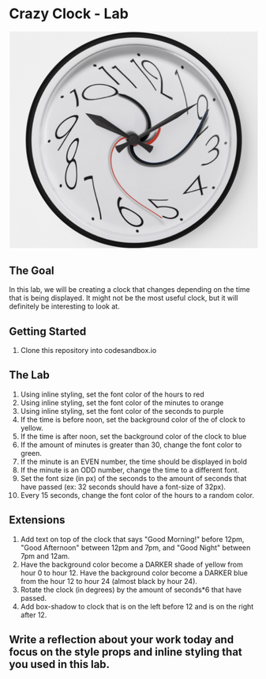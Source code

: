 # Crazy Clock - Lab

![Crazy Clock](CrazyClock.png)

## The Goal
In this lab, we will be creating a clock that changes depending on the time that is being displayed. It might not be the most useful clock, but it will definitely be interesting to look at.

## Getting Started

1. Clone this repository into codesandbox.io

## The Lab
1. Using inline styling, set the font color of the hours to red
2. Using inline styling, set the font color of the minutes to orange
3. Using inline styling, set the font color of the seconds to purple
4. If the time is before noon, set the background color of the of clock to yellow.
5. If the time is after noon, set the background color of the clock to blue
6. If the amount of minutes is greater than 30, change the font color to green.
7. If the minute is an EVEN number, the time should be displayed in bold
8. If the minute is an ODD number, change the time to a different font.
9. Set the font size (in px) of the seconds to the amount of seconds that have passed (ex: 32 seconds should have a font-size of 32px).
10. Every 15 seconds, change the font color of the hours to a random color.

## Extensions
1. Add text on top of the clock that says "Good Morning!" before 12pm, "Good Afternoon" between 12pm and 7pm, and "Good Night" between 7pm and 12am.
2. Have the background color become a DARKER shade of yellow from hour 0 to hour 12. Have the background color become a DARKER blue from the hour 12 to hour 24 (almost black by hour 24).
3. Rotate the clock (in degrees) by the amount of seconds*6 that have passed.
4. Add box-shadow to clock that is on the left before 12 and is on the right after 12.

## Write a reflection about your work today and focus on the style props and inline styling that you used in this lab. 

